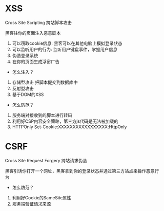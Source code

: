 # XSS

Cross Site Scripting 跨站脚本攻击

黑客往你的页面注入恶意脚本

1. 可以窃取cookie信息: 黑客可以在其他电脑上模拟登录状态
2. 可以监听用户的行为: 监听用户键盘事件，掌握用户信息
3. 伪造登录系统
4. 在你的页面生成浮窗广告

- 怎么注入？
1. 存储型攻击
把脚本提交到数据库中
2. 反射型攻击
3. 基于DOM的XSS

- 怎么防范？
1. <script></script> 服务端对接收到的脚本进行转码
2. 利用好CSP内容安全策略，第三方js代码是无法被加载的
3. HTTPOnly
Set-Cookie:XXXXXXXXXXXXXXXXX;HttpOnly

# CSRF 
Cross Site Request Forgery 跨站请求伪造

黑客引诱你打开一个网址，黑客拿到你的登录状态并通过第三方站点来操作恶意行为

- 怎么防范？
1. 利用好Cookie的SameSite属性
2. 服务端验证请求来源